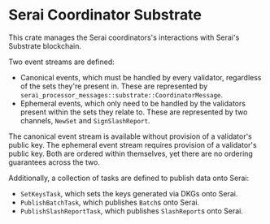 # Serai Coordinator Substrate

This crate manages the Serai coordinators's interactions with Serai's Substrate blockchain.

Two event streams are defined:

- Canonical events, which must be handled by every validator, regardless of the sets they're present
  in. These are represented by `serai_processor_messages::substrate::CoordinatorMessage`.
- Ephemeral events, which only need to be handled by the validators present within the sets they
  relate to. These are represented by two channels, `NewSet` and `SignSlashReport`.

The canonical event stream is available without provision of a validator's public key. The ephemeral
event stream requires provision of a validator's public key. Both are ordered within themselves, yet
there are no ordering guarantees across the two.

Additionally, a collection of tasks are defined to publish data onto Serai:

- `SetKeysTask`, which sets the keys generated via DKGs onto Serai.
- `PublishBatchTask`, which publishes `Batch`s onto Serai.
- `PublishSlashReportTask`, which publishes `SlashReport`s onto Serai.
